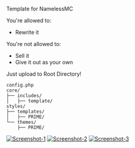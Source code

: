 Template for NamelessMC

You're allowed to:
- Rewrite it

You're not allowed to:
- Sell it
- Give it out as your own

Just upload to Root Directory!
```
config.php
core/
├── includes/
│   ├── template/
styles/
├── templates/
│   ├── PRIME/
└── themes/
    ├── PRIME/
```

[![Screenshot-1](https://i.imgur.com/dnus9Qz.jpg)](#)
[![Screenshot-2](https://i.imgur.com/IMk4zuU.jpg)](#)
[![Screenshot-3](https://i.imgur.com/s0q6hwU.jpg)](#)
